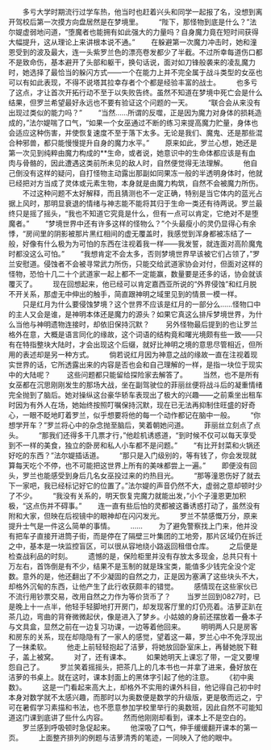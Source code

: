 　　多亏大学时期流行过学车热，他当时也赶着兴头和同学一起报了名，没想到离开驾校后第一次摸方向盘居然是在梦境里。
　　“陛下，那怪物到底是什么？”法尔媞虚弱地问道，“堕魔者也能拥有如此强大的力量吗？自身魔力竟在短时间获得大幅提升，这从理论上来讲根本说不通。”
　　在躲避第一次魔力冲击时，她和潼恩受到的波及最大，连一头紫罗兰色的漂亮卷发都少了半截。不过所幸每道伤口都不是致命伤，基本避开了头部和躯干，换句话说，面对如刀锋般袭来的凌乱魔力时，她选择了最恰当的躲闪方式——一个在能力上并不完全属于战斗类型的女巫也可以有如此表现，不得不说塔其拉幸存者个个都是经验丰富的战士。
　　也多亏了这点，才让首次开拓行动不至于以失败告终。虽然不知道在梦境中死亡会是什么结果，但罗兰希望最好永远也不要有验证这个问题的一天。
　　“联合会从来没有出现过类似的能力吗？”
　　“当然……所谓的反噬，正是因为魔力对身体的损耗造成的，”法尔媞喘了口气，“如果一个女巫通过不断的练习来提高魔力贮量，身体也会适应这种伤害，并使恢复速度不至于落下太多。无论是我们、魔鬼、还是那些混合种邪兽，都只能慢慢提升自身的魔力水平。”
　　原来如此，罗兰心想，她还是第一次见到纯粹由魔力构成的**生命，或者说，她意识中的生命体都应该是有血肉与骨骼的，因此遭遇这类前所未见的敌人时，自然便觉得无法理解。
　　他自己倒没有这样的疑问，自打怪物主动露出那副如同果冻一般的半透明身体时，他就已经把对方当成了灵体或元素生物，本身就是由魔力构筑，自然不会被魔力所伤。
　　不过这种问题不太好解释，而且猜测也不一定正确，特别是当它体内的蓝光占据上风时，那明显衰退的情绪与神志能不能将其归于生命一类还有待两说。罗兰最终只是摇了摇头，“我也不知道它究竟是什么，但有一点可以肯定，它绝对不是堕魔者。”
　　“梦境世界中还有许多这样的怪物么？”个头最瘦小的灵仍显得心有余悸，“房间里的阴影被那片黑红相间的虚无覆盖时，我感觉到浑身都被冻结了一般，好像有什么极为为可怕的东西在注视着我一样——我发誓，就连面对高阶魔鬼时都没这么可怕。”
　　“我想肯定不会太多，否则梦境世界早该被它们占领了，”罗兰安慰道。侵蚀者不会被寻常武力所伤，只能交给武道家协会对付，但面对这样的怪物，恐怕十几二十个武道家一起上都不一定能赢，数量要是还多的话，协会就该覆灭了。
　　现在回想起来，他已经可以肯定嘉西亚所说的“外界侵蚀”和红月脱不开关系，那虚无中伸出的触手，简直跟神明之域里见到的情景一模一样。
　　只是红月为什么要侵蚀梦境？这个世界不应该是红月的一部分么……怪物口中的主人又会是谁，是神明本体还是魔力的源头？如果它真这么排斥梦境世界，为什么当他与神明遗物连接时，却依旧保持沉默？
　　另外怪物最后提到的也让罗兰格外在意，大概是语言同化的缘故，这个词语的结构竟和曙光境颇有些一致——只有在特指整块大陆时，才会出现这个后缀，就好比神明之境的意思尽管相近，但所用的表述却是另一种方式。
　　倘若说红月因为神意之战的缘故一直在注视着现实世界的话，它所透露出来的内容是否也会和自己理解的一样，是指一块位于现实中的大陆呢？
　　这些问题都只能留给探险家去解答了。
　　当然，也不是所有女巫都在沉思刚刚发生的那场大战，坐在副驾驶位的菲丽丝便将战斗后的凝重情绪完全抛到了脑后。她对操纵这台豪华轿车表现出了极大的兴趣——之前乘坐出租车时因为有外人在场，她始终按照叮嘱保持沉默，现在已无法再抑制住旺盛的好奇心，一眼不眨地盯着罗兰，似乎想要将他的每一个动作都记在脑中一般。
　　“你想学开车？”罗兰将心中的杂念抛至脑后，笑着朝她问道。
　　菲丽丝立刻点了点头。
　　“那我们还得多干几票才行，”他趁机诱惑道，“到时候不仅可以每天享受到不一样的美食，独立的卧房和私人小车都不是问题。”
　　“有比开封菜和火锅还好吃的东西？”法尔媞插话道。
　　“那只是入门级别的，等有钱了，你会发现就算每天吃个不停，也不可能把这世界上所有的美味都尝上一遍。”
　　即便没有回头，罗兰也能感受到身后几名女巫投过来的灼热目光。
　　“那等潼恩伤好了就去下一家吧，我已经标记好它的位置了。”法尔媞的声音仍然不大，虚弱之意却顿时少了不少。
　　“我没有关系的，明天恢复完魔力就能出发，”小个子潼恩更加积极，“这点伤并不碍事。”
　　连一直有些后怕的灵都被这番诱惑打动了，虽然没有附和大家，但映在后视镜中的眼神却在闪闪发光。
　　罗兰不禁感慨万分，原来提升士气是一件这么简单的事情。
　　……
　　为了避免警察找上门来，他并没有把车子直接开进筒子街，而是停在了隔壁三叶集团的工地旁，那片区域仍在拆迁之中，基本是一块监控盲区，可以很从容地绕小路返回租借仓库。
　　之后便是检查战利品的时刻。
　　遗憾的是，保险柜里并没有存放太多现金，总共只有十万左右，首饰倒是有不少，结果不是玉制的就是珠宝类，能值多少钱完全没个定数。意外的是，他还翻出了不少凝固的自然之力，正是因为塞满了这些块头不大，却格外沉甸的东西，让他产生了此行收获颇丰的错觉。
　　感情现在这些家伙已不流行用钞票交易，改用自然之力作为等价货币了？
　　当罗兰回到0827时，已是晚上十一点半，他轻手轻脚地打开房门，却发现客厅里的灯仍亮着。洁萝正趴在茶几边，弯曲的背脊微微起伏，像是进入了梦乡。小姑娘的身前还摆放着一叠本子与文具盒，显然之前在一边复习功课，一边等着他回来。
　　明明两人只是房客和房东的关系，现在却隐隐有了一家人的感觉，望着这一幕，罗兰心中不免浮现出了一抹柔软。
　　他走上前轻轻抱起了洁萝，将她放回卧室床上，再替她脱下鞋子，盖上被窝。
　　对了，还有课本。
　　如果她明天上课忘了带，一定又要埋怨自己了。
　　罗兰笑着摇摇头，把茶几上的几本书也一并拿了进来，叠好放在洁萝的书桌上。就在这时，课本封面上的黑体字引起了他的注意。
　　《初中奥数》。
　　这是一门看起来高大上，却格外不实用的课外科目，他记得自己初中时本身对数学就不太感兴趣，而那时以为奥数便是数学的升级版，更是敬而远之，宁可在暑假学习素描和书法，也不愿意参加学校里举行的奥数班，因此自然不可能知道这门课到底讲了些什么内容。
　　然而他刚刚却看到，课本上不是空白的。
　　罗兰感到呼吸顿时急促起来。
　　他深吸了口气，伸手缓缓翻开课本的第一页。
　　上面整齐排列的例题与洁萝清秀的笔迹，一同映入了他的眼中。